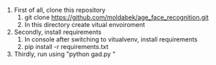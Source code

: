 1. First of all, clone this repository
   1. git clone https://github.com/moldabek/age_face_recognition.git
   2. In this directory create vitual envoiroment 
1. Secondly, install requirements
   1. In console after switching to vitualvenv, install requirements 
   2. pip install -r requirements.txt 
1. Thirdly, run using "python gad.py "
